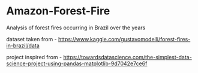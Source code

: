 # Amazon-Forest-Fire
Analysis of forest fires occurring in Brazil over the years

dataset taken from - https://www.kaggle.com/gustavomodelli/forest-fires-in-brazil/data

project inspired from - https://towardsdatascience.com/the-simplest-data-science-project-using-pandas-matplotlib-9d7042e7ce6f
